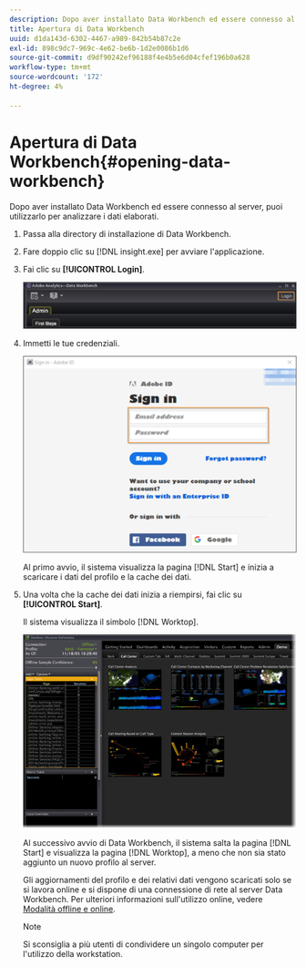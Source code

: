 ```yaml
---
description: Dopo aver installato Data Workbench ed essere connesso al server, puoi utilizzarlo per analizzare i dati elaborati.
title: Apertura di Data Workbench
uuid: d1da143d-6302-4467-a989-842b54b87c2e
exl-id: 898c9dc7-969c-4e62-be6b-1d2e0086b1d6
source-git-commit: d9df90242ef96188f4e4b5e6d04cfef196b0a628
workflow-type: tm+mt
source-wordcount: '172'
ht-degree: 4%

---
```


# Apertura di Data Workbench{#opening-data-workbench}

Dopo aver installato Data Workbench ed essere connesso al server, puoi utilizzarlo per analizzare i dati elaborati.

1. Passa alla directory di installazione di Data Workbench.
1. Fare doppio clic su [!DNL insight.exe] per avviare l&#39;applicazione.
1. Fai clic su **[!UICONTROL Login]**.

   ![](assets/dwb_login.png)

1. Immetti le tue credenziali.

   ![](assets/dwb_signin.png)

   Al primo avvio, il sistema visualizza la pagina [!DNL Start] e inizia a scaricare i dati del profilo e la cache dei dati.

1. Una volta che la cache dei dati inizia a riempirsi, fai clic su **[!UICONTROL Start]**.

   Il sistema visualizza il simbolo [!DNL Worktop].

   ![](assets/wtp_open.png)

   Al successivo avvio di Data Workbench, il sistema salta la pagina [!DNL Start] e visualizza la pagina [!DNL Worktop], a meno che non sia stato aggiunto un nuovo profilo al server.

   Gli aggiornamenti del profilo e dei relativi dati vengono scaricati solo se si lavora online e si dispone di una connessione di rete al server Data Workbench. Per ulteriori informazioni sull&#39;utilizzo online, vedere [Modalità offline e online](../../home/c-get-started/c-off-on.md#concept-cef8758ede044b18b3558376c5eb9f54).

   >[!NOTE]
   >
   >Si sconsiglia a più utenti di condividere un singolo computer per l&#39;utilizzo della workstation.
